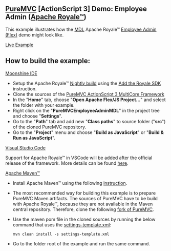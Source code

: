 ## [PureMVC](http://puremvc.github.com/) [ActionScript 3] Demo: Employee Admin ([Apache Royale™](http://royale.apache.org/))
This example illustrates how the [MDL](https://github.com/apache/royale-asjs/tree/develop/frameworks/projects/MaterialDesignLite/src/main/royale/org/apache/royale/mdl) Apache Royale™ [Employee Admin (Flex)](https://github.com/PureMVC/puremvc-as3-demo-flex-employeeadmin/) demo might look like.

[Live Example](https://transpiledactionscript.com/examples/PureMVCEmployeeAdminMDL/)

## How to build the example:

[Moonshine IDE](http://moonshine-ide.com/)
   - Setup the Apache Royale™ [Nightly build](http://royale.apache.org/download/) using the [Add the Royale SDK](https://github.com/apache/royale-asjs/wiki/Moonshine-IDE#add-the-royale-sdk) instruction. 
   - Clone the sources of the [PureMVC ActionScript 3 MultiCore Framework](https://github.com/PureMVC/puremvc-as3-multicore-framework)
   - In the "**Home**" tab, choose "**Open Apache Flex/JS Project...**" and select the folder with your example. 
   - Right click on the "**PureMVCEmployeeAdminMDL**" in the project tree and choose "**Settings**".
   - Go to the "**Path**" tab and add new "**Class paths**" to source folder ("**src**") of the cloned PureMVC repository.
   - Go to the "**Project**" menu and choose "**Build as JavaScript**" or "**Build & Run as JavaScript**".

[Visual Studio Code](https://nextgenactionscript.com/)

   Support for Apache Royale™ in VSCode will be added after the official release of the framework. More details can be found [here](https://github.com/BowlerHatLLC/vscode-nextgenas/issues/144).

[Apache Maven™](https://maven.apache.org/)

  - Install Apache Maven™ using the following [instruction](https://maven.apache.org/install.html).
  - The most recommended way for building this example is to prepare PureMVC Maven artifacts. The sources of PureMVC have to be build with Apache Royale™, because they are not available in the Maven central repository. Therefore, clone the following [fork of PureMVC](https://github.com/piotrzarzycki21/puremvc-as3-multicore-framework).
  - Use the maven pom file in the cloned sources by running the below command that uses the [settings-template.xml](https://github.com/apache/royale-asjs/blob/develop/settings-template.xml):
  
        mvn clean install -s settings-template.xml
        
  - Go to the folder root of the example and run the same command.
